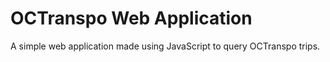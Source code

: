 # OCTranspo Web Application
 A simple web application made using JavaScript to query OCTranspo trips.
